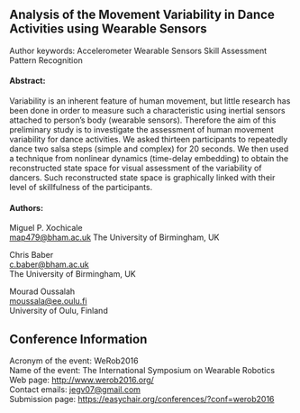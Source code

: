 Analysis of the Movement Variability in Dance Activities using Wearable Sensors  
---
Author keywords: Accelerometer Wearable Sensors Skill Assessment Pattern Recognition  


#### Abstract:
Variability is an inherent feature of human movement, but little research has been 
done in order to measure such a characteristic using inertial sensors attached to 
person’s body (wearable sensors). Therefore the aim of this preliminary study is 
to investigate the assessment of human movement variability for dance activities. 
We asked thirteen participants to repeatedly dance two salsa steps 
(simple and complex) for 20 seconds. We then used a technique from nonlinear 
dynamics (time-delay embedding) to obtain the reconstructed state space for 
visual assessment of the variability of dancers. Such reconstructed state space 
is graphically linked with their level of skillfulness of the participants.  


#### Authors:
Miguel P.	Xochicale	  
map479@bham.ac.uk
The University of Birmingham, UK

Chris	Baber  
c.baber@bham.ac.uk  
The University of Birmingham, UK  

Mourad Oussalah  
moussala@ee.oulu.fi  
University of Oulu, Finland	  


Conference Information
-----------------------
Acronym of the event:	WeRob2016  
Name of the event:	The International Symposium on Wearable Robotics  
Web page:	http://www.werob2016.org/  
Contact emails:	jegv07@gmail.com  
Submission page:	https://easychair.org/conferences/?conf=werob2016  



